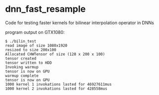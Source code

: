 # dnn_fast_resample
Code for testing faster kernels for bilinear interpolation operator in DNNs

program output on GTX1080:
```
$ ./bilin_test
read image of size 1080x1920
resized to size 200x100
Allocated CHWTensor of size (128 x 200 x 100)
tensor created
tensor written to HDD
Invoking warmup
tensor is now on GPU
warmup complete
tensor is now on GPU
1000 kernel 1 invokations lasted for 46927611mus
1000 kernel 2 invokations lasted for 428558mus
```
